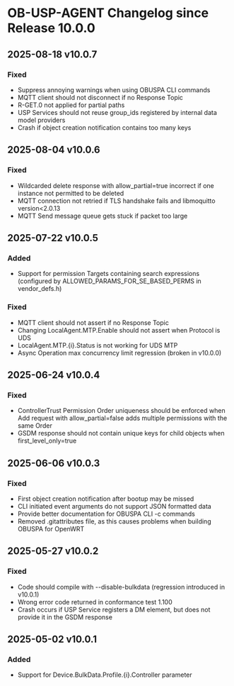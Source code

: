 # OB-USP-AGENT Changelog since Release 10.0.0

## 2025-08-18 v10.0.7
### Fixed
- Suppress annoying warnings when using OBUSPA CLI commands
- MQTT client should not disconnect if no Response Topic
- R-GET.0 not applied for partial paths
- USP Services should not reuse group_ids registered by internal data model providers
- Crash if object creation notification contains too many keys


## 2025-08-04 v10.0.6
### Fixed
- Wildcarded delete response with allow_partial=true incorrect if one instance not permitted to be deleted
- MQTT connection not retried if TLS handshake fails and libmoquitto version<2.0.13
- MQTT Send message queue gets stuck if packet too large


## 2025-07-22 v10.0.5
### Added
- Support for permission Targets containing search expressions (configured by ALLOWED_PARAMS_FOR_SE_BASED_PERMS in vendor_defs.h)

### Fixed
- MQTT client should not assert if no Response Topic
- Changing LocalAgent.MTP.Enable should not assert when Protocol is UDS
- LocalAgent.MTP.{i}.Status is not working for UDS MTP
- Async Operation max concurrency limit regression (broken in v10.0.0)


## 2025-06-24 v10.0.4
### Fixed
- ControllerTrust Permission Order uniqueness should be enforced when Add request with allow_partial=false adds multiple permissions with the same Order
- GSDM response should not contain unique keys for child objects when first_level_only=true

## 2025-06-06 v10.0.3
### Fixed
- First object creation notification after bootup may be missed
- CLI initiated event arguments do not support JSON formatted data
- Provide better documentation for OBUSPA CLI -c commands
- Removed .gitattributes file, as this causes problems when building OBUSPA for OpenWRT

## 2025-05-27 v10.0.2
### Fixed
- Code should compile with --disable-bulkdata (regression introduced in v10.0.1)
- Wrong error code returned in conformance test 1.100
- Crash occurs if USP Service registers a DM element, but does not provide it in the GSDM response

## 2025-05-02 v10.0.1
### Added
- Support for Device.BulkData.Profile.{i}.Controller parameter
